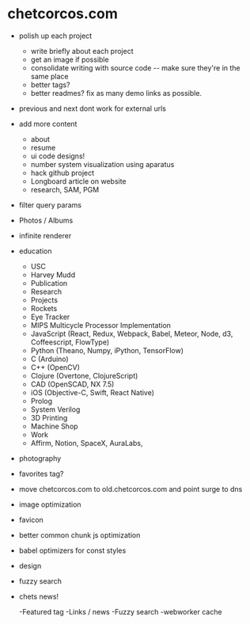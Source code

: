 # chetcorcos.com

- polish up each project
	- write briefly about each project
	- get an image if possible
	- consolidate writing with source code -- make sure they're in the same place
	- better tags?
	- better readmes? fix as many demo links as possible.

- previous and next dont work for external urls

- add more content
	- about
	- resume
	- ui code designs!
	- number system visualization using aparatus
	- hack github project
	- Longboard article on website
	- research, SAM, PGM

- filter query params

- Photos / Albums

- infinite renderer


- education
	- USC
	- Harvey Mudd
	- Publication
	- Research
	- Projects
	- Rockets
	- Eye Tracker
	- MIPS Multicycle Processor Implementation
	- JavaScript (React, Redux, Webpack, Babel, Meteor, Node, d3, Coffeescript, FlowType)
	- Python (Theano, Numpy, iPython, TensorFlow)
	- C (Arduino)
	- C++ (OpenCV)
	- Clojure (Overtone, ClojureScript)
	- CAD (OpenSCAD, NX 7.5)
	- iOS (Objective-C, Swift, React Native)
	- Prolog
	- System Verilog
	- 3D Printing
	- Machine Shop
	- Work
	- Affirm, Notion, SpaceX, AuraLabs,

- photography

- favorites tag?

- move chetcorcos.com to old.chetcorcos.com and point surge to dns

- image optimization
- favicon
- better common chunk js optimization
- babel optimizers for const styles

- design

- fuzzy search
- chets news!


  -Featured tag
  -Links / news
  -Fuzzy search
  -webworker cache
